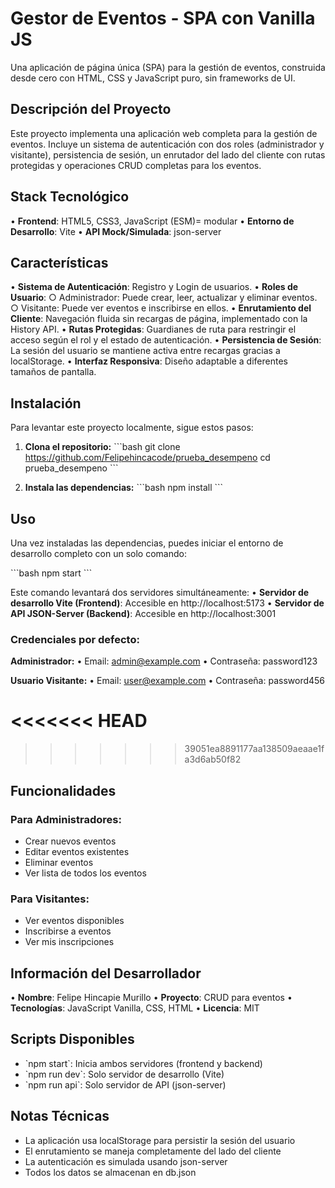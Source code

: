 # Gestor de Eventos - SPA con Vanilla JS

Una aplicación de página única (SPA) para la gestión de eventos, construida desde cero con HTML, CSS y JavaScript puro, sin frameworks de UI.

## Descripción del Proyecto

Este proyecto implementa una aplicación web completa para la gestión de eventos. Incluye un sistema de autenticación con dos roles (administrador y visitante), persistencia de sesión, un enrutador del lado del cliente con rutas protegidas y operaciones CRUD completas para los eventos.

## Stack Tecnológico

• **Frontend**: HTML5, CSS3, JavaScript (ESM)= modular
• **Entorno de Desarrollo**: Vite
• **API Mock/Simulada**: json-server

## Características

• **Sistema de Autenticación**: Registro y Login de usuarios.
• **Roles de Usuario**:
  ○ Administrador: Puede crear, leer, actualizar y eliminar eventos.
  ○ Visitante: Puede ver eventos e inscribirse en ellos.
• **Enrutamiento del Cliente**: Navegación fluida sin recargas de página, implementado con la History API.
• **Rutas Protegidas**: Guardianes de ruta para restringir el acceso según el rol y el estado de autenticación.
• **Persistencia de Sesión**: La sesión del usuario se mantiene activa entre recargas gracias a localStorage.
• **Interfaz Responsiva**: Diseño adaptable a diferentes tamaños de pantalla.

## Instalación

Para levantar este proyecto localmente, sigue estos pasos:

1. **Clona el repositorio:**
\`\`\`bash
git clone https://github.com/Felipehincacode/prueba_desempeno
cd prueba_desempeno
\`\`\`

2. **Instala las dependencias:**
\`\`\`bash
npm install
\`\`\`

## Uso

Una vez instaladas las dependencias, puedes iniciar el entorno de desarrollo completo con un solo comando:

\`\`\`bash
npm start
\`\`\`

Este comando levantará dos servidores simultáneamente:
• **Servidor de desarrollo Vite (Frontend)**: Accesible en http://localhost:5173
• **Servidor de API JSON-Server (Backend)**: Accesible en http://localhost:3001

### Credenciales por defecto:

**Administrador:**
• Email: admin@example.com
• Contraseña: password123

**Usuario Visitante:**
• Email: user@example.com
• Contraseña: password456

<<<<<<< HEAD
=======

>>>>>>> 39051ea8891177aa138509aeaae1fa3d6ab50f82

## Funcionalidades

### Para Administradores:
- Crear nuevos eventos
- Editar eventos existentes
- Eliminar eventos
- Ver lista de todos los eventos

### Para Visitantes:
- Ver eventos disponibles
- Inscribirse a eventos
- Ver mis inscripciones

## Información del Desarrollador

• **Nombre**: Felipe Hincapie Murillo
• **Proyecto**: CRUD para eventos
• **Tecnologías**: JavaScript Vanilla, CSS, HTML
• **Licencia**: MIT

## Scripts Disponibles

- \`npm start\`: Inicia ambos servidores (frontend y backend)
- \`npm run dev\`: Solo servidor de desarrollo (Vite)
- \`npm run api\`: Solo servidor de API (json-server)

## Notas Técnicas

- La aplicación usa localStorage para persistir la sesión del usuario
- El enrutamiento se maneja completamente del lado del cliente
- La autenticación es simulada usando json-server
- Todos los datos se almacenan en db.json
